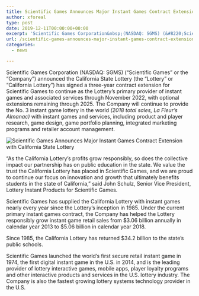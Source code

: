 ```yaml
---
title: Scientific Games Announces Major Instant Games Contract Extension With California State Lottery
author: xforeal 
type: post
date: 2019-12-11T00:00:00+00:00
excerpt: 'Scientific Games Corporation&nbsp;(NASDAQ: SGMS) (&#8220;Scientific Games&#8221; or the &#8220;Company&#8221;) announced the California State Lottery (the &#8220;Lottery&#8221; or &#8220;California Lottery&#8221;) has signed a three-year contract extension for Scientific Games to continue as the Lottery&#8217;s primary provider of instant games and associated services through November 2022, with optional extensions remaining through 2025'
url: /scientific-games-announces-major-instant-games-contract-extension-with-california-state-lottery/
categories:
  - news

---
```

Scientific Games Corporation&nbsp;(NASDAQ: SGMS) (&#8220;Scientific Games&#8221; or the &#8220;Company&#8221;) announced the California State Lottery (the &#8220;Lottery&#8221; or &#8220;California Lottery&#8221;) has signed a three-year contract extension for Scientific Games to continue as the Lottery&#8217;s primary provider of instant games and associated services through November 2022, with optional extensions remaining through 2025. The Company will continue to provide the No. 3 instant game lottery in the world _(2018 total sales, La Fleur&#8217;s Almanac)_ with instant games and services, including product and player research, game design, game portfolio planning, integrated marketing programs and retailer account management.

<div id="DivAssetPlaceHolder1_mailru_css_attribute_postfix" class="PRN_ImbeddedAssetReference_mailru_css_attribute_postfix">
  <p>
    <img title="Scientific Games Announces Major Instant Games Contract Extension with California State Lottery" src="https://mma.prnewswire.com/media/1043052/Scientific_Games_Instant_Games_Contract_California_State_Lottery.jpg" />
  </p>
</div>

&#8220;As the California Lottery&#8217;s profits grow responsibly, so does the collective impact our partnership has on public education in the state. We value the trust the California Lottery has placed in Scientific Games, and we are proud to continue our focus on innovation and growth that ultimately benefits students in the state of California,&#8221; said John Schulz, Senior Vice President, Lottery Instant Products for Scientific Games.

Scientific Games has supplied the California Lottery with instant games nearly every year since the Lottery&#8217;s inception in 1985. Under the current primary instant games contract, the Company has helped the Lottery responsibly grow instant game retail sales from $3.06 billion annually in calendar year 2013 to $5.06 billion in calendar year 2018.

Since 1985, the California Lottery has returned $34.2 billion to the state&#8217;s public schools.

Scientific Games launched the world&#8217;s first secure retail instant game in 1974, the first digital instant game in the U.S. in 2014, and is the leading provider of lottery interactive games, mobile apps, player loyalty programs and other interactive products and services in the U.S. lottery industry. The Company is also the fastest growing lottery systems technology provider in the U.S.
